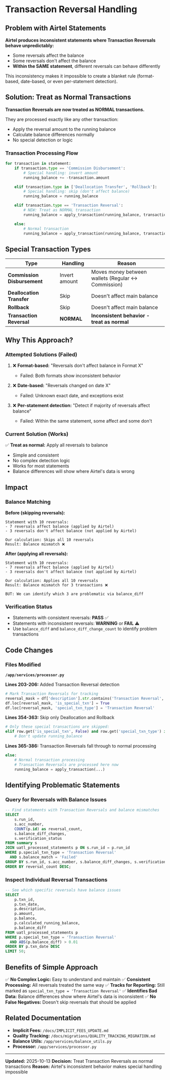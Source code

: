 # Transaction Reversal Handling

## Problem with Airtel Statements

**Airtel produces inconsistent statements where Transaction Reversals behave unpredictably:**
- Some reversals affect the balance
- Some reversals don't affect the balance
- **Within the SAME statement**, different reversals can behave differently

This inconsistency makes it impossible to create a blanket rule (format-based, date-based, or even per-statement detection).

## Solution: Treat as Normal Transactions

**Transaction Reversals are now treated as NORMAL transactions.**

They are processed exactly like any other transaction:
- Apply the reversal amount to the running balance
- Calculate balance differences normally
- No special detection or logic

### Transaction Processing Flow

```python
for transaction in statement:
    if transaction.type == 'Commission Disbursement':
        # Special handling: invert amount
        running_balance += -transaction.amount

    elif transaction.type in ['Deallocation Transfer', 'Rollback']:
        # Special handling: skip (don't affect balance)
        running_balance = running_balance

    elif transaction.type == 'Transaction Reversal':
        # NEW: Treat as NORMAL transaction
        running_balance = apply_transaction(running_balance, transaction)

    else:
        # Normal transaction
        running_balance = apply_transaction(running_balance, transaction)
```

## Special Transaction Types

| Type | Handling | Reason |
|------|----------|--------|
| **Commission Disbursement** | Invert amount | Moves money between wallets (Regular ↔ Commission) |
| **Deallocation Transfer** | Skip | Doesn't affect main balance |
| **Rollback** | Skip | Doesn't affect main balance |
| **Transaction Reversal** | **NORMAL** | **Inconsistent behavior - treat as normal** |

## Why This Approach?

### Attempted Solutions (Failed)

1. ❌ **Format-based:** "Reversals don't affect balance in Format X"
   - Failed: Both formats show inconsistent behavior

2. ❌ **Date-based:** "Reversals changed on date X"
   - Failed: Unknown exact date, and exceptions exist

3. ❌ **Per-statement detection:** "Detect if majority of reversals affect balance"
   - Failed: Within the same statement, some affect and some don't

### Current Solution (Works)

✅ **Treat as normal:** Apply all reversals to balance
- Simple and consistent
- No complex detection logic
- Works for most statements
- Balance differences will show where Airtel's data is wrong

## Impact

### Balance Matching

**Before (skipping reversals):**
```
Statement with 10 reversals:
- 7 reversals affect balance (applied by Airtel)
- 3 reversals don't affect balance (not applied by Airtel)

Our calculation: Skips all 10 reversals
Result: Balance mismatch ❌
```

**After (applying all reversals):**
```
Statement with 10 reversals:
- 7 reversals affect balance (applied by Airtel)
- 3 reversals don't affect balance (not applied by Airtel)

Our calculation: Applies all 10 reversals
Result: Balance mismatch for 3 transactions ❌

BUT: We can identify which 3 are problematic via balance_diff
```

### Verification Status

- Statements with consistent reversals: **PASS** ✅
- Statements with inconsistent reversals: **WARNING** or **FAIL** ⚠️
- Use `balance_diff` and `balance_diff_change_count` to identify problem transactions

## Code Changes

### Files Modified

**`/app/services/processor.py`**

**Lines 203-206:** Added Transaction Reversal detection
```python
# Mark Transaction Reversals for tracking
reversal_mask = df['description'].str.contains('Transaction Reversal', case=False, na=False)
df.loc[reversal_mask, 'is_special_txn'] = True
df.loc[reversal_mask, 'special_txn_type'] = 'Transaction Reversal'
```

**Lines 354-363:** Skip only Deallocation and Rollback
```python
# Only these special transactions are skipped:
elif row.get('is_special_txn', False) and row.get('special_txn_type') in ['Deallocation Transfer', 'Rollback']:
    # Don't update running_balance
```

**Lines 365-386:** Transaction Reversals fall through to normal processing
```python
else:
    # Normal transaction processing
    # Transaction Reversals are processed here now
    running_balance = apply_transaction(...)
```

## Identifying Problematic Statements

### Query for Reversals with Balance Issues

```sql
-- Find statements with Transaction Reversals and balance mismatches
SELECT
    s.run_id,
    s.acc_number,
    COUNT(p.id) as reversal_count,
    s.balance_diff_changes,
    s.verification_status
FROM summary s
JOIN uatl_processed_statements p ON s.run_id = p.run_id
WHERE p.special_txn_type = 'Transaction Reversal'
  AND s.balance_match = 'Failed'
GROUP BY s.run_id, s.acc_number, s.balance_diff_changes, s.verification_status
ORDER BY reversal_count DESC;
```

### Inspect Individual Reversal Transactions

```sql
-- See which specific reversals have balance issues
SELECT
    p.txn_id,
    p.txn_date,
    p.description,
    p.amount,
    p.balance,
    p.calculated_running_balance,
    p.balance_diff
FROM uatl_processed_statements p
WHERE p.special_txn_type = 'Transaction Reversal'
  AND ABS(p.balance_diff) > 0.01
ORDER BY p.txn_date DESC
LIMIT 50;
```

## Benefits of Simple Approach

✅ **No Complex Logic:** Easy to understand and maintain
✅ **Consistent Processing:** All reversals treated the same way
✅ **Tracks for Reporting:** Still marked as `special_txn_type = 'Transaction Reversal'`
✅ **Identifies Bad Data:** Balance differences show where Airtel's data is inconsistent
✅ **No False Negatives:** Doesn't skip reversals that should be applied

## Related Documentation

- **Implicit Fees:** `/docs/IMPLICIT_FEES_UPDATE.md`
- **Quality Tracking:** `/docs/migrations/QUALITY_TRACKING_MIGRATION.md`
- **Balance Utils:** `/app/services/balance_utils.py`
- **Processor:** `/app/services/processor.py`

---

**Updated:** 2025-10-13
**Decision:** Treat Transaction Reversals as normal transactions
**Reason:** Airtel's inconsistent behavior makes special handling impossible
